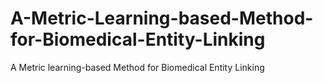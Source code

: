 # A-Metric-Learning-based-Method-for-Biomedical-Entity-Linking
A Metric learning-based Method for Biomedical Entity Linking
